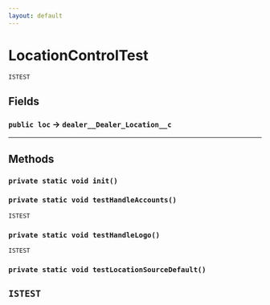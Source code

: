 ```yaml
---
layout: default
---
```

# LocationControlTest

`ISTEST`
## Fields

### `public loc` → `dealer__Dealer_Location__c`


---
## Methods
### `private static void init()`
### `private static void testHandleAccounts()`

`ISTEST`
### `private static void testHandleLogo()`

`ISTEST`
### `private static void testLocationSourceDefault()`

`ISTEST`
---
